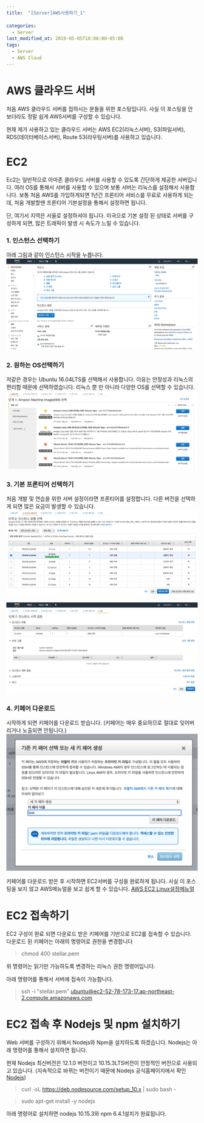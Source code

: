 ```yaml
---
title:  "[Server]AWS사용하기_1"

categories:
  - Server
last_modified_at: 2019-05-05T18:06:00-05:00
tags:
  - Server
  - AWS Cloud
---
```


# AWS 클라우드 서버
처음 AWS 클라우드 서버를 접하시는 분들을 위한 포스팅입니다. 사실 이 포스팅을 안보더라도 정말 쉽게 AWS서버를 구성할 수 있습니다.

현재 제가 사용하고 있는 클라우드 서버는 AWS EC2(리눅스서버), S3(파일서버), RDS(데이터베이스서버), Route 53(라우팅서버)를 사용하고 있습니다.

# EC2
Ec2는 일반적으로 아마존 클라우드 서버를 사용할 수 있도록 간단하게 제공한 서버입니다. 여러 OS를 통해서 서버를 사용할 수 있으며 보통 서버는 리눅스를 설정해서 사용합니다. 보통 처음 AWS를 가입하게되면 1년간 프론티어 서비스를 무료로 사용하게 되는데, 처음 개발할땐 프론티어 기본설정을 통해서 설정하면 됩니다.

단, 여기서 지역은 서울로 설정하셔야 됩니다. 미국으로 기본 설정 된 상태로 서버를 구성하게 되면, 많은 트래픽이 발생 시 속도가 느릴 수 있습니다.  

### 1. 인스턴스 선택하기
아래 그림과 같이 인스턴스 시작을 누릅니다.
![Image Alt 텍스트](/assets/img/ec_1.png)

### 2. 원하는 OS선택하기
저같은 경우는 Ubuntu 16.04LTS를 선택해서 사용합니다. 이유는 안정성과 리눅스의 편리함 때문에 선택하였습니다. 리눅스 뿐 만 아니라 다양한 OS를 선택할 수 있습니다.
![Image Alt 텍스트](/assets/img/ec_2.png)

### 3. 기본 프론티어 선택하기
처음 개발 및 연습을 위한 서버 설정이라면 프론티어를 설정합니다. 다른 버전을 선택하게 되면 많은 요금이 발생할 수 있습니다.
![Image Alt 텍스트](/assets/img/ec_3.png)

![Image Alt 텍스트](/assets/img/ec_4.png)

### 4. 키페어 다운로드
시작하게 되면 키페어를 다운로드 받습니다. (키페어는 매우 중요하므로 절대로 잊어버리거나 노출되면 안됩니다.)
![Image Alt 텍스트](/assets/img/ec_5.png)

키페어를 다운로드 받은 후 시작하면 EC2서버를 구성을 완료하게 됩니다.
사실 이 포스팅을 보지 않고 AWS메뉴얼을 보고 쉽게 할 수 있습니다.
[AWS EC2 Linux설정메뉴얼](https://docs.aws.amazon.com/ko_kr/AWSEC2/latest/UserGuide/EC2_GetStarted.html)

# EC2 접속하기
EC2 구성이 완료 되면 다운로드 받은 키페어를 기반으로 EC2를 접속할 수 있습니다.
다운로드 된 키페어는 아래의 명령어로 권한을 변경합니다

> chmod 400 stellar.pem

위 명령어는 읽기만 가능하도록 변경하는 리눅스 권한 명령어입니다.

아래 명령어를 통해서 서버에 접속이 가능합니다.

> ssh -i "stellar.pem" ubuntu@ec2-52-78-173-17.ap-northeast-2.compute.amazonaws.com

# EC2 접속 후 Nodejs 및 npm 설치하기

Web 서버를 구성하기 위해서 Nodejs와 Npm을 설치하도록 하겠습니다.
Nodejs는 아래 명령어를 통해서 설치하면 됩니다.

현재 Nodejs 최신버전은 12.1.0 버전이고 10.15.3LTS버전이 안정적인 버전으로 사용되고 있습니다.
(지속적으로 바뀌는 버전이기 때문에 Nodejs 공식홈페이지에서 확인 [Nodejs](https://nodejs.org/ko/))

> curl -sL https://deb.nodesource.com/setup_10.x | sudo bash -

> sudo apt-get install -y nodejs

아래 명령어로 설치하면 nodejs 10.15.3와 npm 6.4.1설치가 완료됩니다.
